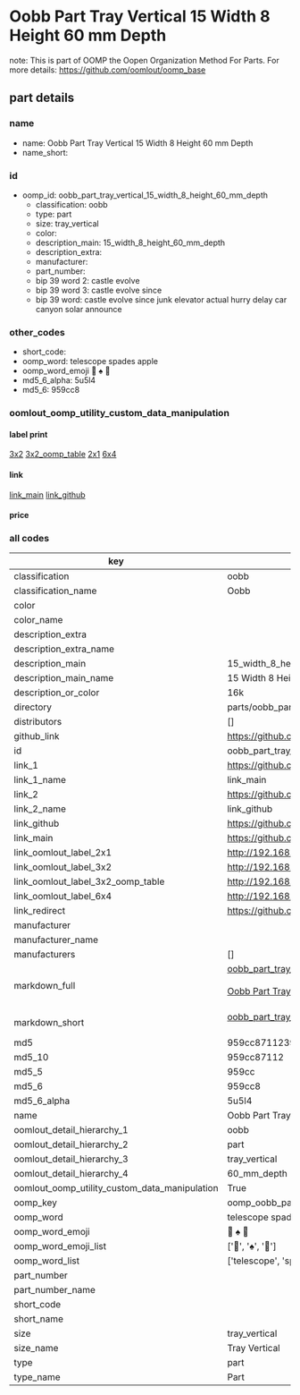 # Oobb Part Tray Vertical 15 Width 8 Height 60 mm Depth  

note: This is part of OOMP the Oopen Organization Method For Parts. For more details: https://github.com/oomlout/oomp_base

##  part details
  







### name
* name: Oobb Part Tray Vertical 15 Width 8 Height 60 mm Depth
* name_short: 
### id
* oomp_id: oobb_part_tray_vertical_15_width_8_height_60_mm_depth
  * classification: oobb
  * type: part
  * size: tray_vertical
  * color: 
  * description_main: 15_width_8_height_60_mm_depth
  * description_extra: 
  * manufacturer: 
  * part_number: 
  * bip 39 word 2: castle evolve
  * bip 39 word 3: castle evolve since
  * bip 39 word: castle evolve since junk elevator actual hurry delay car canyon solar announce

### other_codes
* short_code: 
* oomp_word: telescope spades apple
* oomp_word_emoji :telescope: :spades: :apple:
* md5_6_alpha: 5u5l4
* md5_6: 959cc8






### oomlout_oomp_utility_custom_data_manipulation
#### label print
[3x2](http://192.168.1.245:1112/?label=oomp%205u5l4)
[3x2_oomp_table](http://192.168.1.108:1112/?label=oomp%205u5l4)
[2x1](http://192.168.1.242:1112/?label=oomp%205u5l4)
[6x4](http://192.168.1.55:1112/?label=oomp%205u5l4)    

#### link

[link_main](https://github.com/oomlout/oomlout_oomp_version_1_messy/tree/main/parts/oobb_part_tray_vertical_15_width_8_height_60_mm_depth) [link_github](https://github.com/oomlout/oomlout_oomp_version_1_messy/tree/main/parts/oobb_part_tray_vertical_15_width_8_height_60_mm_depth)                             

#### price







### all codes 
| key | value |  
| --- | --- |  
| classification | oobb |  
| classification_name | Oobb |  
| color |  |  
| color_name |  |  
| description_extra |  |  
| description_extra_name |  |  
| description_main | 15_width_8_height_60_mm_depth |  
| description_main_name | 15 Width 8 Height 60 mm Depth |  
| description_or_color | 16k |  
| directory | parts/oobb_part_tray_vertical_15_width_8_height_60_mm_depth |  
| distributors | [] |  
| github_link | https://github.com/oomlout/oomlout_oomp_part_src/tree/main/parts/oobb_part_tray_vertical_15_width_8_height_60_mm_depth |  
| id | oobb_part_tray_vertical_15_width_8_height_60_mm_depth |  
| link_1 | https://github.com/oomlout/oomlout_oomp_version_1_messy/tree/main/parts/oobb_part_tray_vertical_15_width_8_height_60_mm_depth |  
| link_1_name | link_main |  
| link_2 | https://github.com/oomlout/oomlout_oomp_version_1_messy/tree/main/parts/oobb_part_tray_vertical_15_width_8_height_60_mm_depth |  
| link_2_name | link_github |  
| link_github | https://github.com/oomlout/oomlout_oomp_version_1_messy/tree/main/parts/oobb_part_tray_vertical_15_width_8_height_60_mm_depth |  
| link_main | https://github.com/oomlout/oomlout_oomp_version_1_messy/tree/main/parts/oobb_part_tray_vertical_15_width_8_height_60_mm_depth |  
| link_oomlout_label_2x1 | http://192.168.1.242:1112/?label=oomp%205u5l4 |  
| link_oomlout_label_3x2 | http://192.168.1.245:1112/?label=oomp%205u5l4 |  
| link_oomlout_label_3x2_oomp_table | http://192.168.1.108:1112/?label=oomp%205u5l4 |  
| link_oomlout_label_6x4 | http://192.168.1.55:1112/?label=oomp%205u5l4 |  
| link_redirect | https://github.com/oomlout/oomlout_oomp_version_1_messy/tree/main/parts/oobb_part_tray_vertical_15_width_8_height_60_mm_depth |  
| manufacturer |  |  
| manufacturer_name |  |  
| manufacturers | [] |  
| markdown_full | [oobb_part_tray_vertical_15_width_8_height_60_mm_depth](none)<br>[](none)<br>[Oobb Part Tray Vertical 15 Width 8 Height 60 Mm Depth](none)<br><br> |  
| markdown_short | [oobb_part_tray_vertical_15_width_8_height_60_mm_depth](none)<br><br> |  
| md5 | 959cc8711239edf40ba3f7959253891c |  
| md5_10 | 959cc87112 |  
| md5_5 | 959cc |  
| md5_6 | 959cc8 |  
| md5_6_alpha | 5u5l4 |  
| name | Oobb Part Tray Vertical 15 Width 8 Height 60 mm Depth |  
| oomlout_detail_hierarchy_1 | oobb |  
| oomlout_detail_hierarchy_2 | part |  
| oomlout_detail_hierarchy_3 | tray_vertical |  
| oomlout_detail_hierarchy_4 | 60_mm_depth |  
| oomlout_oomp_utility_custom_data_manipulation | True |  
| oomp_key | oomp_oobb_part_tray_vertical_15_width_8_height_60_mm_depth |  
| oomp_word | telescope spades apple |  
| oomp_word_emoji | :telescope: :spades: :apple: |  
| oomp_word_emoji_list | [':telescope:', ':spades:', ':apple:'] |  
| oomp_word_list | ['telescope', 'spades', 'apple'] |  
| part_number |  |  
| part_number_name |  |  
| short_code |  |  
| short_name |  |  
| size | tray_vertical |  
| size_name | Tray Vertical |  
| type | part |  
| type_name | Part |  
